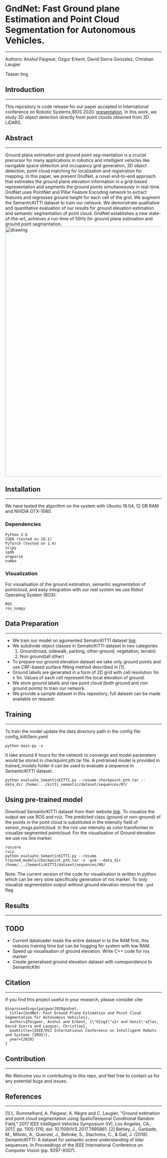 # GndNet: Fast Ground plane Estimation and Point Cloud Segmentation for Autonomous Vehicles.
---
Authors: Anshul Paigwar, Ozgur Erkent, David Sierra Gonzalez, Christian Laugier

Teaser Img

## Introduction
---
This repository is code release for our paper accepted in International conference on Robotic Systems,IROS 2020. [presentation](https://sites.google.com/view/wad2019/overview).
In this work, we study 3D object detection directly from point clouds obtained
from 3D LiDARS.

## Abstract
---
Ground plane estimation and ground point seg-mentation is a crucial precursor for many applications in robotics and intelligent vehicles like navigable space detection and occupancy grid generation, 3D object detection, point cloud matching for localization and registration for mapping. In this paper, we present GndNet, a novel end-to-end approach that estimates the ground plane elevation information in a grid-based representation and segments the ground points simultaneously in real-time. GndNet uses PointNet and Pillar Feature Encoding network to extract features and regresses ground height for each cell of the grid. We augment the SemanticKITTI dataset to train our network. We demonstrate qualitative and quantitative evaluation of our results for ground elevation estimation and semantic segmentation of point cloud. GndNet establishes a new state-of-the-art, achieves a run-time of 55Hz for ground plane estimation and ground point segmentation. 
<img src="https://github.com/anshulpaigwar/GndNet/blob/master/doc/GndNet_architecture_final.png" alt="drawing" width="800"/>

## Installation
---
We have tested the algorithm on the system with Ubuntu 18.04, 12 GB RAM and NVIDIA GTX-1080.

### Dependencies
```
Python 3.6
CUDA (tested on 10.1)
PyTorch (tested on 1.4)
scipy
ipdb
argparse
numba
```
### Visualization
For visualisation of the ground estimation, semantic segmentation of pointcloud, and easy integration with our real system we use Robot Operating System (ROS):
```
ROS
ros_numpy
```
## Data Preparation
---
* We train our model on agumented SematicKITTI dataset [link](http://www.semantic-kitti.org/).
* We subdivide object classes in SematicKITTI dataset in two categories 
	1. Ground(road, sidewalk, parking, other-ground, vegetation, terrain)
	2. Non ground(all other)
* To prepare our ground elevation dataset we take only ground points and use CRF-based surface fitting method described in [1].
* Ground labels are generated in a form of 2D grid with cell resolution 1m x 1m. Values of each cell represent the local elevation of ground.
* We store ground labels and raw point cloud (both ground and non ground points) to train our network.
* We provide a sample dataset in this repository, full dataset can be made available on request.

<!-- Data augumentation Img

Download the KITTI 3D object detection dataset from [link](http://www.cvlibs.net/datasets/kitti/eval_object.php?obj_benchmark=3d).
  Your data directory should look like:
```
|--data_object_velodyne
    |--training
        |--calib
        |--label_2
        |--velodyne
```
To generate the augumented dataset for the training and validation of Attentional PointNet
 use the code in folder kitti_custom:

 ```
 python kitti_lidarImg_data_generator.py
 ```
It will generate the dataset in following format:
```
|--attentional_pointnet_data
    |--validation
    |--training
        |--heightmap_crop
            |--0000.png
            |--
        |--labels
            |--0000.txt
            |--
        |--velodyne_crop
            |--0000.npy
            |--
```
Form each cropped region of 12m x 12m we have point cloud data, heightmap and a label file.
 Each label file contains three instances. These instances could be a car or non-car.
 depending upon number of cars in the scene. Instances are defined as

```
Float x,y,z
Float theta
Int theta_binned
Float H, W, L
Bool category car/ non-car
```
For non-car category we keep a fixed x,y,z which is outside of 12m x 12m region. -->

## Training
---

To train the model update the data directory path in the config file: config_kittiSem.yaml
```
python main.py -s
```
 It take around 6 hours for the network to converge and model parameters would be stored
 in checkpoint.pth.tar file. A pretrained model is provided in trained_models folder it can be used to 
 evaluate a sequence in SemanticKITTI dataset.

```
python evaluate_SemanticKITTI.py --resume checkpoint.pth.tar --data_dir /home/.../kitti_semantic/dataset/sequences/07/
```

## Using pre-trained model
Download SemanticKITTI dataset from their website [link](http://www.semantic-kitti.org/). To visualize the output we use ROS and rviz. The predicted class (ground or non-ground) of the points in the point cloud is substituted in the intensity field of sensor_msgs.pointcloud. In the rviz use intensity as color transformer to visualize segmented pointcloud. For the visualisation of Ground elevation we use ros line marker. 

```
roscore
rviz
python evaluate_SemanticKITTI.py --resume trained_models/checkpoint.pth.tar -v -gnd --data_dir /home/.../SemanticKITTI/dataset/sequences/00/
```
Note: The current version of the code for visualisation is written in python which can be very slow specifically generation of ros marker.
To only visualize segmentation output without ground elevation remove the `-gnd` flag.

## Results
---


## TODO
* Current dataloader loads the entire dataset in to the RAM first, this reduces training time but can be hogging for system with low RAM.
* Speed up visualisation of ground elevation. Write C++ code for ros marker 
* Create generalised ground elevation dataset with corespondence to SemanticKitti


## Citation
---
If you find this project useful in your research, please consider cite:
```
@inproceedings{paigwar2020gndnet,
  title={GndNet: Fast Ground Plane Estimation and Point Cloud Segmentation for Autonomous Vehicles},
  author={Paigwar, Anshul and Erkent, {\"O}zg{\"u}r and Gonz{\'a}lez, David Sierra and Laugier, Christian},
  booktitle={IEEE/RSJ International Conference on Intelligent Robots and Systems (IROS)},
  year={2020}
}
```

## Contribution
---
We Welcome you in contributing to this repo, and feel free to contact us for any potential bugs and issues.


## References
---
[1] L. Rummelhard, A. Paigwar, A. Nègre and C. Laugier, "Ground estimation and point cloud segmentation using SpatioTemporal Conditional Random Field," 2017 IEEE Intelligent Vehicles Symposium (IV), Los Angeles, CA, 2017, pp. 1105-1110, doi: 10.1109/IVS.2017.7995861.
[2] Behley, J., Garbade, M., Milioto, A., Quenzel, J., Behnke, S., Stachniss, C., & Gall, J. (2019). SemanticKITTI: A dataset for semantic scene understanding of lidar sequences. In Proceedings of the IEEE International Conference on Computer Vision (pp. 9297-9307).
